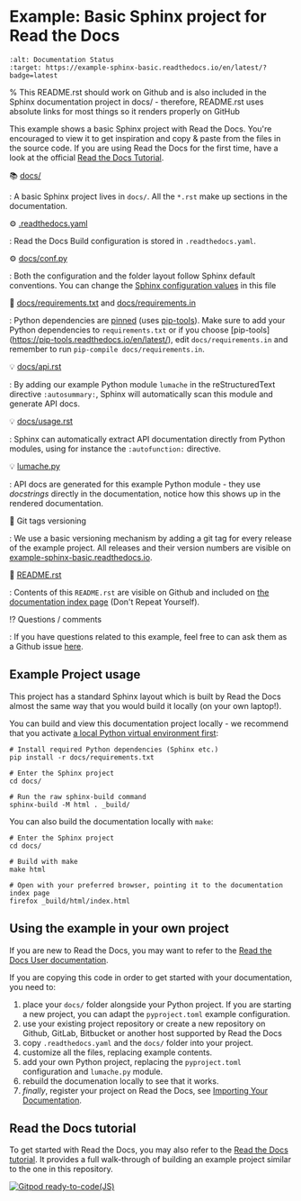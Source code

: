 # Example: Basic Sphinx project for Read the Docs

```{image} https://readthedocs.org/projects/example-sphinx-basic/badge/?version=latest
:alt: Documentation Status
:target: https://example-sphinx-basic.readthedocs.io/en/latest/?badge=latest
```

% This README.rst should work on Github and is also included in the Sphinx documentation project in docs/ - therefore, README.rst uses absolute links for most things so it renders properly on GitHub

This example shows a basic Sphinx project with Read the Docs. You're encouraged to view it to get inspiration and copy & paste from the files in the source code. If you are using Read the Docs for the first time, have a look at the official [Read the Docs Tutorial](https://docs.readthedocs.io/en/stable/tutorial/index.html).

📚 [docs/](https://github.com/readthedocs-examples/example-sphinx-basic/blob/main/docs/)

: A basic Sphinx project lives in `docs/`. All the `*.rst` make up sections in the documentation.

⚙️ [.readthedocs.yaml](https://github.com/readthedocs-examples/example-sphinx-basic/blob/main/.readthedocs.yaml)

: Read the Docs Build configuration is stored in `.readthedocs.yaml`.

⚙️ [docs/conf.py](https://github.com/readthedocs-examples/example-sphinx-basic/blob/main/docs/conf.py)

: Both the configuration and the folder layout follow Sphinx default conventions. You can change the [Sphinx configuration values](https://www.sphinx-doc.org/en/master/usage/configuration.html) in this file

📍 [docs/requirements.txt](https://github.com/readthedocs-examples/example-sphinx-basic/blob/main/docs/requirements.txt) and [docs/requirements.in](https://github.com/readthedocs-examples/example-sphinx-basic/blob/main/docs/requirements.in)

: Python dependencies are [pinned](https://docs.readthedocs.io/en/latest/guides/reproducible-builds.html) (uses [pip-tools](https://pip-tools.readthedocs.io/en/latest/)). Make sure to add your Python dependencies to `requirements.txt` or if you choose \[pip-tools\](<https://pip-tools.readthedocs.io/en/latest/>), edit `docs/requirements.in` and remember to run `pip-compile docs/requirements.in`.

💡 [docs/api.rst](https://github.com/readthedocs-examples/example-sphinx-basic/blob/main/docs/api.rst)

: By adding our example Python module `lumache` in the reStructuredText directive `:autosummary:`, Sphinx will automatically scan this module and generate API docs.

💡 [docs/usage.rst](https://github.com/readthedocs-examples/example-sphinx-basic/blob/main/docs/usage.rst)

: Sphinx can automatically extract API documentation directly from Python modules, using for instance the `:autofunction:` directive.

💡 [lumache.py](https://github.com/readthedocs-examples/example-sphinx-basic/blob/main/lumache.py)

: API docs are generated for this example Python module - they use *docstrings* directly in the documentation, notice how this shows up in the rendered documentation.

🔢 Git tags versioning

: We use a basic versioning mechanism by adding a git tag for every release of the example project. All releases and their version numbers are visible on [example-sphinx-basic.readthedocs.io](https://example-sphinx-basic.readthedocs.io/en/latest/).

📜 [README.rst](https://github.com/readthedocs-examples/example-sphinx-basic/blob/main/README.rst)

: Contents of this `README.rst` are visible on Github and included on [the documentation index page](https://example-sphinx-basic.readthedocs.io/en/latest/) (Don't Repeat Yourself).

⁉️ Questions / comments

: If you have questions related to this example, feel free to can ask them as a Github issue [here](https://github.com/readthedocs-examples/example-sphinx-basic/issues).

## Example Project usage

This project has a standard Sphinx layout which is built by Read the Docs almost the same way that you would build it locally (on your own laptop!).

You can build and view this documentation project locally - we recommend that you activate [a local Python virtual environment first](https://packaging.python.org/en/latest/guides/installing-using-pip-and-virtual-environments/#creating-a-virtual-environment):

```console
# Install required Python dependencies (Sphinx etc.)
pip install -r docs/requirements.txt

# Enter the Sphinx project
cd docs/

# Run the raw sphinx-build command
sphinx-build -M html . _build/
```

You can also build the documentation locally with `make`:

```console
# Enter the Sphinx project
cd docs/

# Build with make
make html

# Open with your preferred browser, pointing it to the documentation index page
firefox _build/html/index.html
```

## Using the example in your own project

If you are new to Read the Docs, you may want to refer to the [Read the Docs User documentation](https://docs.readthedocs.io/).

If you are copying this code in order to get started with your documentation, you need to:

1. place your `docs/` folder alongside your Python project. If you are starting a new project, you can adapt the `pyproject.toml` example configuration.
2. use your existing project repository or create a new repository on Github, GitLab, Bitbucket or another host supported by Read the Docs
3. copy `.readthedocs.yaml` and the `docs/` folder into your project.
4. customize all the files, replacing example contents.
5. add your own Python project, replacing the `pyproject.toml` configuration and `lumache.py` module.
6. rebuild the documenation locally to see that it works.
7. *finally*, register your project on Read the Docs, see [Importing Your Documentation](https://docs.readthedocs.io/en/stable/intro/import-guide.html).

## Read the Docs tutorial

To get started with Read the Docs, you may also refer to the [Read the Docs tutorial](https://docs.readthedocs.io/en/stable/tutorial/).
It provides a full walk-through of building an example project similar to the one in this repository.

[![Gitpod ready-to-code(JS)](https://img.shields.io/badge/Gitpod-ready--to--code-908a85?logo=gitpod)](https://gitpod.io/#https://github.com/Josephpaik/sphinx-220725)